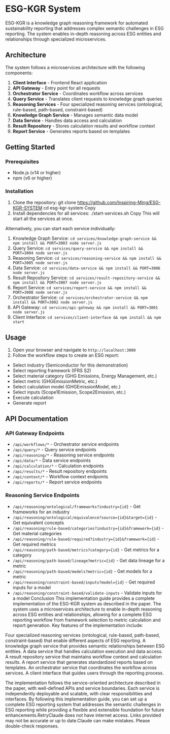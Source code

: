 # ESG-KGR System

ESG-KGR is a knowledge graph reasoning framework for automated sustainability reporting that addresses complex semantic challenges in ESG reporting. The system enables in-depth reasoning across ESG entities and relationships through specialized microservices.

## Architecture

The system follows a microservices architecture with the following components:

1. **Client Interface** - Frontend React application
2. **API Gateway** - Entry point for all requests
3. **Orchestrator Service** - Coordinates workflow across services
4. **Query Service** - Translates client requests to knowledge graph queries
5. **Reasoning Services** - Four specialized reasoning services (ontological, rule-based, path-based, constraint-based)
6. **Knowledge Graph Service** - Manages semantic data model
7. **Data Service** - Handles data access and calculation
8. **Result Repository** - Stores calculation results and workflow context
9. **Report Service** - Generates reports based on templates

## Getting Started

### Prerequisites

- Node.js (v14 or higher)
- npm (v6 or higher)

### Installation

1. Clone the repository:
git clone https://github.com/Inspiring-Ming/ESG-KGR-SYSTEM
cd esg-kgr-system
Copy
2. Install dependencies for all services:
./start-services.sh
Copy
This will start all the services at once.

Alternatively, you can start each service individually:

1. Knowledge Graph Service: `cd services/knowledge-graph-service && npm install && PORT=3003 node server.js`
2. Query Service: `cd services/query-service && npm install && PORT=3004 node server.js`
3. Reasoning Service: `cd services/reasoning-service && npm install && PORT=3005 node server.js`
4. Data Service: `cd services/data-service && npm install && PORT=3006 node server.js`
5. Result Repository Service: `cd services/result-repository-service && npm install && PORT=3007 node server.js`
6. Report Service: `cd services/report-service && npm install && PORT=3008 node server.js`
7. Orchestrator Service: `cd services/orchestrator-service && npm install && PORT=3002 node server.js`
8. API Gateway: `cd services/api-gateway && npm install && PORT=3001 node server.js`
9. Client Interface: `cd services/client-interface && npm install && npm start`

## Usage

1. Open your browser and navigate to `http://localhost:3000`
2. Follow the workflow steps to create an ESG report:
- Select industry (Semiconductor for this demonstration)
- Select reporting framework (IFRS S2)
- Select material category (GHG Emissions, Energy Management, etc.)
- Select metric (GHGEmissionMetric, etc.)
- Select calculation model (GHGEmissionModel, etc.)
- Select inputs (Scope1Emission, Scope2Emission, etc.)
- Execute calculation
- Generate report

## API Documentation

### API Gateway Endpoints

- `/api/workflows/*` - Orchestrator service endpoints
- `/api/query/*` - Query service endpoints
- `/api/reasoning/*` - Reasoning service endpoints
- `/api/data/*` - Data service endpoints
- `/api/calculation/*` - Calculation endpoints
- `/api/results/*` - Result repository endpoints
- `/api/context/*` - Workflow context endpoints
- `/api/reports/*` - Report service endpoints

### Reasoning Service Endpoints

- `/api/reasoning/ontological/frameworks?industry={id}` - Get frameworks for an industry
- `/api/reasoning/ontological/equivalence?source={id}&target={id}` - Get equivalent concepts
- `/api/reasoning/rule-based/categories?industry={id}&framework={id}` - Get material categories
- `/api/reasoning/rule-based/required?industry={id}&framework={id}` - Get required metrics
- `/api/reasoning/path-based/metrics?category={id}` - Get metrics for a category
- `/api/reasoning/path-based/lineage?metric={id}` - Get data lineage for a metric
- `/api/reasoning/path-based/models?metric={id}` - Get models for a metric
- `/api/reasoning/constraint-based/inputs?model={id}` - Get required inputs for a model
- `/api/reasoning/constraint-based/validate-inputs` - Validate inputs for a model
Conclusion
This implementation guide provides a complete implementation of the ESG-KGR system as described in the paper. The system uses a microservices architecture to enable in-depth reasoning across ESG entities and relationships, allowing for a complete ESG reporting workflow from framework selection to metric calculation and report generation.
Key features of the implementation include:

Four specialized reasoning services (ontological, rule-based, path-based, constraint-based) that enable different aspects of ESG reporting.
A knowledge graph service that provides semantic relationships between ESG entities.
A data service that handles calculation execution and data access.
A result repository service that maintains workflow context and calculation results.
A report service that generates standardized reports based on templates.
An orchestrator service that coordinates the workflow across services.
A client interface that guides users through the reporting process.

The implementation follows the service-oriented architecture described in the paper, with well-defined APIs and service boundaries. Each service is independently deployable and scalable, with clear responsibilities and interfaces.
By following this implementation guide, you can set up a complete ESG reporting system that addresses the semantic challenges in ESG reporting while providing a flexible and extensible foundation for future enhancements.RetryClaude does not have internet access. Links provided may not be accurate or up to date.Claude can make mistakes. Please double-check responses.
